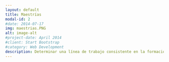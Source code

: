 ```yaml
---
layout: default
title: Maestrías
modal-id: 2
#date: 2014-07-17
img: maestrias.PNG
alt: image-alt
#project-date: April 2014
#client: Start Bootstrap
#category: Web Development
description: Determinar una línea de trabajo consistente en la formación y proyectos de los estudiantes.
---
```

